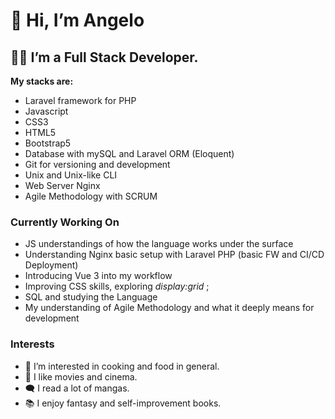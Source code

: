 # 👋 **Hi, I’m Angelo**

## 👨‍💻 I’m a Full Stack Developer.
**My stacks are:**
* Laravel framework for PHP 
* Javascript
* CSS3
* HTML5
* Bootstrap5
* Database with mySQL and Laravel ORM (Eloquent)
* Git for versioning and development
* Unix and Unix-like CLI
* Web Server Nginx
* Agile Methodology with SCRUM

### Currently Working On
* JS understandings of how the language works under the surface
* Understanding Nginx basic setup with Laravel PHP (basic FW and CI/CD Deployment)
* Introducing Vue 3 into my workflow
* Improving CSS skills, exploring *display:grid* ;
* SQL and studying the Language
* My understanding of Agile Methodology and what it deeply means for development

### Interests
* 🥘 I’m interested in cooking and food in general.
* 🎥 I like movies and cinema.
* 🗨 I read a lot of mangas.
* 📚 I enjoy fantasy and self-improvement books.

<!---
AngeloAdd/AngeloAdd is a ✨ special ✨ repository because its `README.md` (this file) appears on your GitHub profile.
You can click the Preview link to take a look at your changes.
--->
